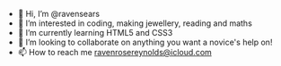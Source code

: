 - 👋 Hi, I’m @ravensears
- 👀 I’m interested in coding, making jewellery, reading and maths
- 🌱 I’m currently learning HTML5 and CSS3
- 💞️ I’m looking to collaborate on anything you want a novice's help on! 
- 📫 How to reach me ravenrosereynolds@icloud.com
